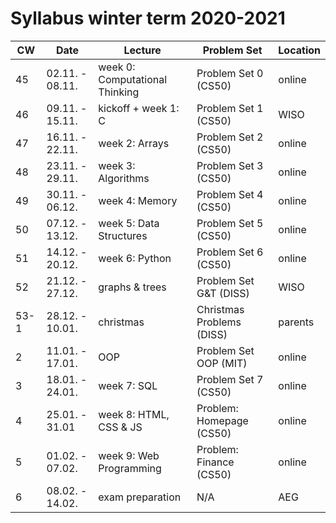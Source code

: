 # Syllabus winter term 2020-2021

| CW   | Date            | Lecture                        | Problem Set               | Location |
|------|-----------------|--------------------------------|---------------------------|----------|
| 45   | 02.11. - 08.11. | week 0: Computational Thinking | Problem Set 0 (CS50)      | online   |
| 46   | 09.11. - 15.11. | kickoff + week 1: C            | Problem Set 1 (CS50)      | WISO     |
| 47   | 16.11. - 22.11. | week 2: Arrays                 | Problem Set 2 (CS50)      | online   |
| 48   | 23.11. - 29.11. | week 3: Algorithms             | Problem Set 3 (CS50)      | online   |
| 49   | 30.11. - 06.12. | week 4: Memory                 | Problem Set 4 (CS50)      | online   |
| 50   | 07.12. - 13.12. | week 5: Data Structures        | Problem Set 5 (CS50)      | online   |
| 51   | 14.12. - 20.12. | week 6: Python                 | Problem Set 6 (CS50)      | online   |
| 52   | 21.12. - 27.12. | graphs & trees                 | Problem Set G&T (DISS)    | WISO     |
| 53-1 | 28.12. - 10.01. | christmas                      | Christmas Problems (DISS) | parents  |
| 2    | 11.01. - 17.01. | OOP                            | Problem Set OOP (MIT)     | online   |
| 3    | 18.01. - 24.01. | week 7: SQL                    | Problem Set 7 (CS50)      | online   |
| 4    | 25.01. - 31.01  | week 8: HTML, CSS & JS         | Problem: Homepage (CS50)  | online   |
| 5    | 01.02. - 07.02. | week 9: Web Programming        | Problem: Finance (CS50)   | online   |
| 6    | 08.02. - 14.02. | exam preparation               | N/A                       | AEG      |